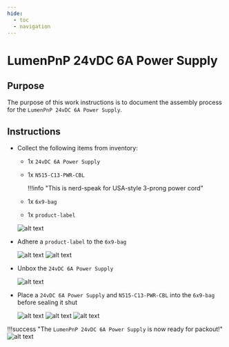 ```yaml
---
hide:
  - toc
  - navigation
---
```


# LumenPnP 24vDC 6A Power Supply

## Purpose

The purpose of this work instructions is to document the assembly process for the `LumenPnP 24vDC 6A Power Supply`.

## Instructions

- Collect the following items from inventory:

    - 1x `24vDC 6A Power Supply`
    - 1x `N515-C13-PWR-CBL`

        !!!info "This is nerd-speak for USA-style 3-prong power cord"

    - 1x `6x9-bag`
    - 1x `product-label`

    ![alt text](img/IMG_0797.webp)

- Adhere a `product-label` to the `6x9-bag`

    ![alt text](img/IMG_0799.webp)
    ![alt text](img/IMG_0800.webp)

- Unbox the `24vDC 6A Power Supply`

    ![alt text](img/IMG_0798.webp)

- Place a `24vDC 6A Power Supply` and `N515-C13-PWR-CBL` into the `6x9-bag` before sealing it shut

    ![alt text](img/IMG_0801.webp)
    ![alt text](img/IMG_0802.webp)
    ![alt text](img/IMG_0803.webp)

!!!success "The `LumenPnP 24vDC 6A Power Supply` is now ready for packout!"
    ![alt text](img/IMG_0805.webp)
